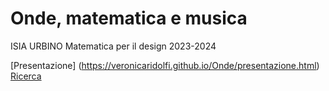 # Onde, matematica e musica
ISIA URBINO
 Matematica per il design 
2023-2024


 [Presentazione] (https://veronicaridolfi.github.io/Onde/presentazione.html)
[Ricerca](https://veronicaridolfi.github.io/Onde/ricerca.html)  
